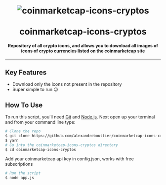 
<h1 align="center">
  <br>
  <img src="https://github.com/MitchDorrestijn/coinmarketcap-icons/blob/master/readme_banner.png?raw=true" alt=" coinmarketcap-icons-cryptos">
  <br><br>
  coinmarketcap-icons-cryptos
  <br>
</h1>

<h4 align="center">Repository of all crypto icons, and allows you to download all images of icons of crypto currencies listed on the coinmarketcap site</h4>

---

## Key Features

* Download only the icons not present in the repository
* Super simple to run :wink:


## How To Use

To run this script, you'll need [Git](https://git-scm.com) and [Node.js](https://nodejs.org/en/download/). Next open up your terminal and from your command line type:


```bash
# Clone the repo
$ git clone https://github.com/alexandrebouttier/coinmarketcap-icons-cryptos.git
$ yarn
# Go into the coinmarketcap-icons-cryptos directory
$ cd coinmarketcap-icons-cryptos
```
Add your coinmarketcap api key in config.json, works with free subscriptions

```bash
# Run the script
$ node app.js
```


